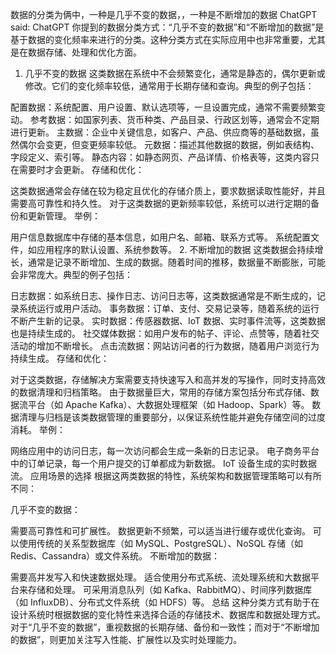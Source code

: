 

数据的分类为俩中，一种是几乎不变的数据，，一种是不断增加的数据
ChatGPT said:
ChatGPT
你提到的数据分类方式：“几乎不变的数据”和“不断增加的数据”是基于数据的变化频率来进行的分类。这种分类方式在实际应用中也非常重要，尤其是在数据存储、处理和优化方面。

1. 几乎不变的数据
   这类数据在系统中不会频繁变化，通常是静态的，偶尔更新或修改。它们的变化频率较低，通常用于长期存储和查询。典型的例子包括：

配置数据：系统配置、用户设置、默认选项等，一旦设置完成，通常不需要频繁变动。
参考数据：如国家列表、货币种类、产品目录、行政区划等，通常会不定期进行更新。
主数据：企业中关键信息，如客户、产品、供应商等的基础数据，虽然偶尔会变更，但变更频率较低。
元数据：描述其他数据的数据，例如表结构、字段定义、索引等。
静态内容：如静态网页、产品详情、价格表等，这类内容只在需要时才会更新。
存储和优化：

这类数据通常会存储在较为稳定且优化的存储介质上，要求数据读取性能好，并且需要高可靠性和持久性。
对于这类数据的更新频率较低，系统可以进行定期的备份和更新管理。
举例：

用户信息数据库中存储的基本信息，如用户名、邮箱、联系方式等。
系统配置文件，如应用程序的默认设置、系统参数等。
2. 不断增加的数据
   这类数据会持续增长，通常是记录不断增加、生成的数据。随着时间的推移，数据量不断膨胀，可能会非常庞大。典型的例子包括：

日志数据：如系统日志、操作日志、访问日志等，这类数据通常是不断生成的，记录系统运行或用户活动。
事务数据：订单、支付、交易记录等，随着系统的运行不断产生新的记录。
实时数据：传感器数据、IoT 数据、实时事件流等，这类数据也是持续生成的。
社交媒体数据：如用户发布的帖子、评论、点赞等，随着社交活动的增加不断增长。
点击流数据：网站访问者的行为数据，随着用户浏览行为持续生成。
存储和优化：

对于这类数据，存储解决方案需要支持快速写入和高并发的写操作，同时支持高效的数据清理和归档策略。
由于数据量巨大，常用的存储方案包括分布式存储、数据流平台（如 Apache Kafka）、大数据处理框架（如 Hadoop、Spark）等。
数据清理与归档是该类数据管理的重要部分，以保证系统性能并避免存储空间的过度消耗。
举例：

网络应用中的访问日志，每一次访问都会生成一条新的日志记录。
电子商务平台中的订单记录，每一个用户提交的订单都成为新数据。
IoT 设备生成的实时数据流。
应用场景的选择
根据这两类数据的特性，系统架构和数据管理策略可以有所不同：

几乎不变的数据：

需要高可靠性和可扩展性。
数据更新不频繁，可以适当进行缓存或优化查询。
可以使用传统的关系型数据库（如 MySQL、PostgreSQL）、NoSQL 存储（如 Redis、Cassandra）或文件系统。
不断增加的数据：

需要高并发写入和快速数据处理。
适合使用分布式系统、流处理系统和大数据平台来存储和处理。
可采用消息队列（如 Kafka、RabbitMQ）、时间序列数据库（如 InfluxDB）、分布式文件系统（如 HDFS）等。
总结
这种分类方式有助于在设计系统时根据数据的变化特性来选择合适的存储技术、数据库和数据处理方式。对于“几乎不变的数据”，重视数据的长期存储、备份和一致性；而对于“不断增加的数据”，则更加关注写入性能、扩展性以及实时处理能力。